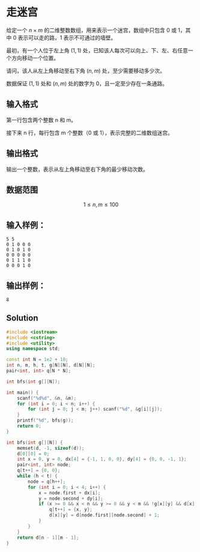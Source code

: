 # 走迷宫

给定一个 $n \times m$ 的二维整数数组，用来表示一个迷宫，数组中只包含 $0$ 或 $1$，其中 $0$ 表示可以走的路，$1$ 表示不可通过的墙壁。

最初，有一个人位于左上角 $(1,1)$ 处，已知该人每次可以向上、下、左、右任意一个方向移动一个位置。

请问，该人从左上角移动至右下角 $(n,m)$ 处，至少需要移动多少次。

数据保证 $(1,1)$ 处和 $(n,m)$ 处的数字为 0，且一定至少存在一条通路。

## 输入格式

第一行包含两个整数 n 和 m。

接下来 n 行，每行包含 m 个整数（0 或 1），表示完整的二维数组迷宫。

## 输出格式

输出一个整数，表示从左上角移动至右下角的最少移动次数。

## 数据范围

$$1\le n,m \le 100$$

## 输入样例：

```text
5 5
0 1 0 0 0
0 1 0 1 0
0 0 0 0 0
0 1 1 1 0
0 0 0 1 0
```

## 输出样例：

```text
8
```

## Solution

```Cpp
#include <iostream>
#include <cstring>
#include <utility>
using namespace std;

const int N = 1e2 + 10;
int n, m, h, t, g[N][N], d[N][N];
pair<int, int> q[N * N];

int bfs(int g[][N]);

int main() {
    scanf("%d%d", &n, &m);
    for (int i = 0; i < n; i++) {
        for (int j = 0; j < m; j++) scanf("%d", &g[i][j]);
    }
    printf("%d", bfs(g));
    return 0;
}

int bfs(int g[][N]) {
    memset(d, -1, sizeof(d));
    d[0][0] = 0;
    int x = 0, y = 0, dx[4] = {-1, 1, 0, 0}, dy[4] = {0, 0, -1, 1};
    pair<int, int> node;
    q[t++] = {0, 0};
    while (h < t) {
        node = q[h++];
        for (int i = 0; i < 4; i++) {
            x = node.first + dx[i];
            y = node.second + dy[i];
            if (x >= 0 && x < n && y >= 0 && y < m && !g[x][y] && d[x][y] == -1) {
                q[t++] = {x, y};
                d[x][y] = d[node.first][node.second] + 1;
            }
        }
    }
    return d[n - 1][m - 1];
}
```